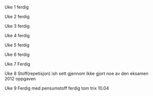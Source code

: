 Uke 1 
ferdig

Uke 2
ferdig

Uke 3 
ferdig

Uke 4
ferdig

Uke 5
ferdig

Uke 6
ferdig

Uke 7
Ferdig

Uke 8
Stoff(repetisjon) ish sett gjennom
Ikke gjort noe av den eksamen 2012 oppgaven 

Uke 9 
Ferdig med pensumstoff
ferdig tom trix 10.04


